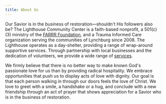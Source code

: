 ```yaml
---
title: About Us
---
```

Our Savior is in the business of restoration—shouldn't His followers also be? The Lighthouse Community Center is a faith-based nonprofit, a 501(c)(3) ministry of the [FARRR Foundation](http://farrrfoundation.org/), and a Trauma Informed Care organization serving the communities of Lynchburg since 2008. The Lighthouse operates as a day-shelter, providing a range of wrap-around supportive services. Through partnership with local businesses and the dedication of volunteers, we provide a wide range of [services](services/).

We firmly believe that there is no better way to make known God's passionate love for us than by providing radical hospitality. We embrace opportunities that push us to display acts of love with dignity. Our goal is that each person walking in through our doors feels the love of Christ. We love to greet with a smile, a handshake or a hug, and conclude with a new friendship through an act of prayer that shows appreciation for a Savior who is in the business of restoration.

